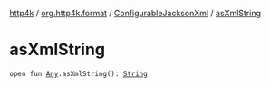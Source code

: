 [http4k](../../index.md) / [org.http4k.format](../index.md) / [ConfigurableJacksonXml](index.md) / [asXmlString](./as-xml-string.md)

# asXmlString

`open fun `[`Any`](https://kotlinlang.org/api/latest/jvm/stdlib/kotlin/-any/index.html)`.asXmlString(): `[`String`](https://kotlinlang.org/api/latest/jvm/stdlib/kotlin/-string/index.html)